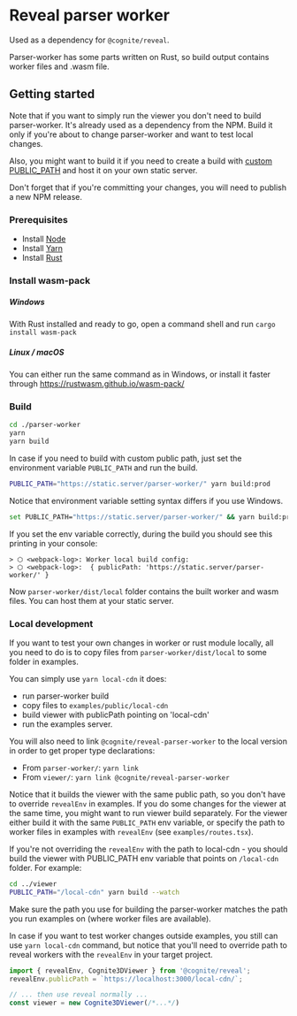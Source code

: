 # Reveal parser worker

Used as a dependency for `@cognite/reveal`. 

Parser-worker has some parts written on Rust, so build output contains
worker files and .wasm file.

<!-- TODO: more interesting overview is highly welcomed -->

## Getting started

Note that if you want to simply run the viewer you don't need to build 
parser-worker. It's already used as a dependency from the NPM. 
Build it only if you're about to change parser-worker and want to test local changes.

Also, you might want to build it if you need to create a build with [custom PUBLIC_PATH](https://cognitedata.github.io/reveal/docs/installation#option-2-host-web-worker-and-webassmbly-files-externally)
and host it on your own static server.

Don't forget that if you're committing your changes, you will need to publish a new NPM release. 

### Prerequisites
 
* Install [Node](https://nodejs.org/en/download/)
* Install [Yarn](https://yarnpkg.com/getting-started/install)
* Install [Rust](https://www.rust-lang.org/)

### Install wasm-pack

##### Windows

With Rust installed and ready to go, open a command shell and run `cargo install wasm-pack`

##### Linux / macOS

You can either run the same command as in Windows, or install it faster through https://rustwasm.github.io/wasm-pack/

### Build

```bash
cd ./parser-worker
yarn
yarn build
```

In case if you need to build with custom public path, 
just set the environment variable `PUBLIC_PATH` and run the build.

```bash
PUBLIC_PATH="https://static.server/parser-worker/" yarn build:prod
```  

Notice that environment variable setting syntax differs if you use Windows.

```bash
set PUBLIC_PATH="https://static.server/parser-worker/" && yarn build:prod
```  

If you set the env variable correctly, during the build you should see this printing in your console:

```
> ⬡ <webpack-log>: Worker local build config:
> ⬡ <webpack-log>:  { publicPath: 'https://static.server/parser-worker/' }
```

Now `parser-worker/dist/local` folder contains the built worker and wasm files.
You can host them at your static server.

### Local development

If you want to test your own changes in worker or rust module locally,
all you need to do is to copy files from `parser-worker/dist/local` to some folder in examples.

You can simply use `yarn local-cdn` it does:

* run parser-worker build
* copy files to `examples/public/local-cdn`
* build viewer with publicPath pointing on 'local-cdn' 
* run the examples server.

You will also need to link `@cognite/reveal-parser-worker` to the local version in order to get proper type declarations:

* From `parser-worker/`: `yarn link`
* From `viewer/`: `yarn link @cognite/reveal-parser-worker`

Notice that it builds the viewer with the same
public path, so you don't have to override `revealEnv` in examples. If you do some changes for the viewer at the same time,
you might want to run viewer build separately. For the viewer either build it with the same `PUBLIC_PATH` env variable, or
specify the path to worker files in examples with `revealEnv` (see `examples/routes.tsx`).

If you're not overriding the `revealEnv` with the path to local-cdn -
you should build the viewer with PUBLIC_PATH env variable that points on `/local-cdn` folder.
For example:

```bash
cd ../viewer
PUBLIC_PATH="/local-cdn" yarn build --watch  
``` 

Make sure the path you use for building the parser-worker matches the path
you run examples on (where worker files are available).

In case if you want to test worker changes outside examples, 
you still can use `yarn local-cdn` command,
but notice that you'll need to override path to reveal workers 
with the `revealEnv` in your target project.

```js
import { revealEnv, Cognite3DViewer } from '@cognite/reveal';
revealEnv.publicPath = `https://localhost:3000/local-cdn/`;

// ... then use reveal normally ...
const viewer = new Cognite3DViewer(/*...*/)
```
